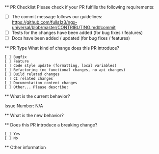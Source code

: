 ** PR Checklist
Please check if your PR fulfills the following requirements:

- [ ] The commit message follows our guidelines: https://github.com/fulls1z3/ngx-universal/blob/master/CONTRIBUTING.md#commit
- [ ] Tests for the changes have been added (for bug fixes / features)
- [ ] Docs have been added / updated (for bug fixes / features)

** PR Type
What kind of change does this PR introduce?

<!-- Please check the one that applies to this PR using "x". -->
```
[ ] Bugfix
[ ] Feature
[ ] Code style update (formatting, local variables)
[ ] Refactoring (no functional changes, no api changes)
[ ] Build related changes
[ ] CI related changes
[ ] Documentation content changes
[ ] Other... Please describe:
```

** What is the current behavior?
<!-- Please describe the current behavior that you are modifying, or link to a relevant issue. -->

Issue Number: N/A

** What is the new behavior?

** Does this PR introduce a breaking change?
```
[ ] Yes
[ ] No
```

<!-- If this PR contains a breaking change, please describe the impact and migration path for existing applications below. -->

** Other information
